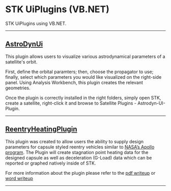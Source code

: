# STK UiPlugins (VB.NET)

STK UiPlugins using VB.NET.

---

## [AstroDynUi](AstroDynUi)

This plugin allows users to visualize various astrodynamical parameters of a satellite's orbit.

First, define the orbital paramters; then, choose the propagator to use; finally, select which parameters you would like visualized on the right-side panel. Using Analysis Workbench, this plugin creates the relevant geometries.

Once the plugin is correctly installed in the right folders, simply open STK, create a satellite, right-click it and browse to Satellite Plugins - Astrodyn-UI-Plugin.

---

## [ReentryHeatingPlugin](ReentryHeatingPlugin)

This plugin was created to allow users the ability to supply design parameters for capsule styled reentry vehicles similar to [NASA’s Apollo program](https://en.wikipedia.org/wiki/Space_capsule). The Plugin will create stagnation point heating data for the designed capsule as well as deceleration (G-Load) data which can be reported or graphed natively inside of STK.

For more information about the plugin please refer to the [pdf writeup](ReentryHeatingPlugin/Reentry_Heating_Plugin_README.pdf) or [word writeup](ReentryHeatingPlugin/Reentry_Heating_Plugin_README.doc)

---
